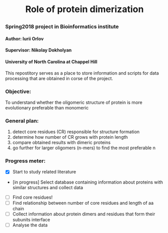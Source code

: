 # <p align="center"> Role of protein dimerization </p>
### Spring2018 project in Bioinformatics institute
#### Author: Iurii Orlov
#### Supervisor: Nikolay Dokholyan
####             University of North Carolina at Chappel Hill

This repostitory serves as a place to store information and scripts for data processing that are obtained in corse of the project.


### Objective:
To understand whether the oligomeric structure of protein is more evolutionary preferable than monomeric 

### General plan:
1. detect core residues (CR) responsible for structure formation
2. determine how number of CR grows with protein length
3. compare obtained results with dimeric proteins
4. go further for larger oligomers (n-mers) to find the most preferable n


### Progress meter:
- [x] Start to study related literature
- [in progress] Select database containing information about proteins with similar structures and collect data
- [ ] Find core residues!
- [ ] Find relationship between number of core residues and length of aa chain
- [ ] Collect information about protein dimers and residues that form their subunits interface
- [ ] Analyse the data
